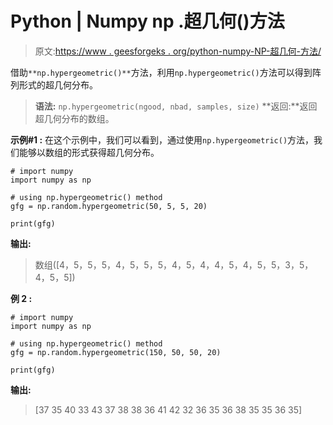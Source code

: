 # Python | Numpy np .超几何()方法

> 原文:[https://www . geesforgeks . org/python-numpy-NP-超几何-方法/](https://www.geeksforgeeks.org/python-numpy-np-hypergeometric-method/)

借助`**np.hypergeometric()**`方法，利用`np.hypergeometric()`方法可以得到阵列形式的超几何分布。

> **语法:** `np.hypergeometric(ngood, nbad, samples, size)`
> **返回:**返回超几何分布的数组。

**示例#1 :**
在这个示例中，我们可以看到，通过使用`np.hypergeometric()`方法，我们能够以数组的形式获得超几何分布。

```
# import numpy
import numpy as np

# using np.hypergeometric() method
gfg = np.random.hypergeometric(50, 5, 5, 20)

print(gfg)
```

**输出:**

> 数组([4，5，5，5，4，5，5，5，4，5，4，4，5，4，5，5，3，5，4，5，5])

**例 2 :**

```
# import numpy
import numpy as np

# using np.hypergeometric() method
gfg = np.random.hypergeometric(150, 50, 50, 20)

print(gfg)
```

**输出:**

> [37 35 40 33 43 37 38 38 36 41 42 32 36 35 36 38 35 35 36 35]